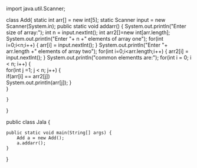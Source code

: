 import java.util.Scanner;

class Add{
	static int arr[] = new int[5];
	static Scanner input = new Scanner(System.in);
	public static void addarr()
	{
		System.out.println("Enter size of array:");
		int n = input.nextInt();
		int arr2[]=new int[arr.length];
		System.out.println("Enter "+ n +" elements of array one");
		for(int i=0;i<n;i++)
		{
			arr[i] = input.nextInt();
		}
		System.out.println("Enter "+ arr.length +" elements of array two");
		for(int i=0;i<arr.length;i++)
		{
			arr2[i] = input.nextInt();
		}
		System.out.println("common elementts are:");
		 for(int i = 0; i < n; i++) 
		 {  
		        for(int j =1; j < n; j++) 
		        {  
		            if(arr[i] == arr2[j])  
		                System.out.println(arr[j]); 
		        }  
		  }  
		
	}
}

public class Jala {

	public static void main(String[] args) {
		Add a = new Add();
		a.addarr();
	}
}
